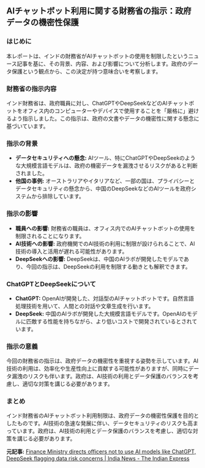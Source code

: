 ## AIチャットボット利用に関する財務省の指示：政府データの機密性保護

### はじめに

本レポートは、インドの財務省がAIチャットボットの使用を制限したというニュース記事を基に、その背景、内容、および影響について分析します。政府のデータ保護という観点から、この決定が持つ意味合いを考察します。

### 財務省の指示内容

インド財務省は、政府職員に対し、ChatGPTやDeepSeekなどのAIチャットボットをオフィス内のコンピューターやデバイスで使用することを「厳格に」避けるよう指示しました。この指示は、政府の文書やデータの機密性に関する懸念に基づいています。

### 指示の背景

* **データセキュリティへの懸念:** AIツール、特にChatGPTやDeepSeekのような大規模言語モデルは、政府の機密データを漏洩させるリスクがあると判断されました。
* **他国の事例:** オーストラリアやイタリアなど、一部の国は、プライバシーとデータセキュリティの懸念から、中国のDeepSeekなどのAIツールを政府システムから排除しています。

### 指示の影響

* **職員への影響:** 財務省の職員は、オフィス内でのAIチャットボットの使用を制限されることになります。
* **AI技術への影響:** 政府機関でのAI技術の利用に制限が設けられることで、AI技術の導入と活用が遅れる可能性があります。
* **DeepSeekへの影響:** DeepSeekは、中国のAIラボが開発したモデルであり、今回の指示は、DeepSeekの利用を制限する動きとも解釈できます。

### ChatGPTとDeepSeekについて

* **ChatGPT:** OpenAIが開発した、対話型のAIチャットボットです。自然言語処理技術を用いて、人間との対話や文章生成を行います。
* **DeepSeek:** 中国のAIラボが開発した大規模言語モデルです。OpenAIのモデルに匹敵する性能を持ちながら、より低いコストで開発されているとされています。

### 指示の意義

今回の財務省の指示は、政府データの機密性を重視する姿勢を示しています。AI技術の利用は、効率化や生産性向上に貢献する可能性がありますが、同時にデータ漏洩のリスクも伴います。政府は、AI技術の利用とデータ保護のバランスを考慮し、適切な対策を講じる必要があります。

### まとめ

インド財務省のAIチャットボット利用制限は、政府データの機密性保護を目的としたものです。AI技術の急速な発展に伴い、データセキュリティのリスクも高まっています。政府は、AI技術の利用とデータ保護のバランスを考慮し、適切な対策を講じる必要があります。



**元記事:** [Finance Ministry directs officers not to use AI models like ChatGPT, DeepSeek flagging data risk concerns | India News - The Indian Express](https://indianexpress.com/article/india/finance-ministry-directs-officers-not-use-chatgpt-deepseek-ai-models-data-risk-9818997/)